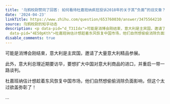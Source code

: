 ```yaml
---
title: '乌鸦校尉赞同了回答: 如何看待杜嘉班纳疯狂投诉2018年的关于其“负面”的旧文章？'
date: '2024-04-23'
linkTitle: https://www.zhihu.com/question/653760030/answer/3475564210
source: 乌鸦校尉的知乎动态
description: <p data-pid="d_T31Idx">可能是消博会刚结束，意大利是主宾国，邀请了大量意大利精品参展。</p><p data-pid="B1BE-ULe">此外，意大利总理近期要访华，要想扩大中国对意大利商品的进口，并重启一带一路谈判。</p><p
  data-pid="4E50pKth">杜嘉班纳估计想趁着东风恢复中国市场，他们自然想偷偷消除负面影响，但这个太过欲盖弥彰了！</p> ...
disable_comments: true
---
```

<p data-pid="d_T31Idx">可能是消博会刚结束，意大利是主宾国，邀请了大量意大利精品参展。</p><p data-pid="B1BE-ULe">此外，意大利总理近期要访华，要想扩大中国对意大利商品的进口，并重启一带一路谈判。</p><p data-pid="4E50pKth">杜嘉班纳估计想趁着东风恢复中国市场，他们自然想偷偷消除负面影响，但这个太过欲盖弥彰了！</p> ...